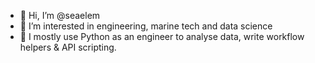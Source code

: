 - 👋 Hi, I’m @seaelem
- 👀 I’m interested in engineering, marine tech and data science
- 🌱 I mostly use Python as an engineer to analyse data, write workflow helpers & API scripting.

<!---
seaelem/seaelem is a ✨ special ✨ repository because its `README.md` (this file) appears on your GitHub profile.
You can click the Preview link to take a look at your changes.
--->
